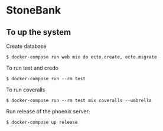 # StoneBank

## To up the system

Create database 

`$ docker-compose run web mix do ecto.create, ecto.migrate`

To run test and credo

`$ docker-compose run --rm test`

To run coveralls

`$ docker-compose run --rm test mix coveralls --umbrella`

Run release of the phoenix server:

`$ docker-compose up release`

